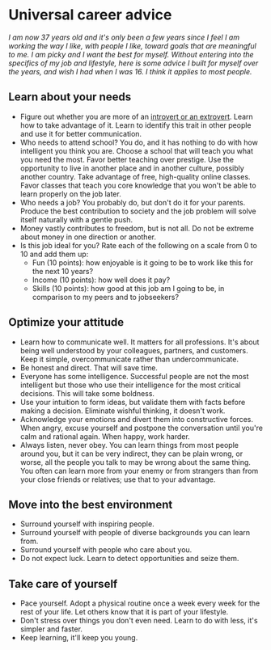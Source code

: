 Universal career advice
=======================

_I am now 37 years old and it's only been a few years since I feel I
am working the way I like, with people I like, toward goals that are
meaningful to me. I am picky and I want the best for myself.
Without entering into the specifics of my job and
lifestyle, here is some advice I built for myself over the years,
and wish I had when I was 16. I think it applies to most people._

Learn about your needs
----------------------

- Figure out whether you are more of an [introvert or an
  extrovert](http://en.wikipedia.org/wiki/Extraversion_and_introversion).
  Learn how to take advantage of it. Learn to identify this
  trait in other people and use it for better communication.
- Who needs to attend school? You do, and it has nothing to do with
  how intelligent you think you are. Choose a school that will teach
  you what you need the most. Favor better teaching over prestige. Use
  the opportunity to live in another place and in another culture,
  possibly another country. Take advantage of free, high-quality
  online classes. Favor classes that teach you core knowledge that you
  won't be able to learn properly on the job later.
- Who needs a job? You probably do, but don't do it for your
  parents. Produce the best contribution to society and the job
  problem will solve itself naturally with a gentle push.
- Money vastly contributes to freedom, but is not all. Do not be
  extreme about money in one direction or another.
- Is this job ideal for you? Rate each of the following on a scale
  from 0 to 10 and add them up:
    * Fun (10 points): how enjoyable is it going to be to work like this for
      the next 10 years?
    * Income (10 points): how well does it pay?
    * Skills (10 points): how good at this job am I going to be, in
      comparison to my peers and to jobseekers?


Optimize your attitude
----------------------

- Learn how to communicate well. It matters for all professions. It's
  about being well understood by your colleagues, partners, and
  customers. Keep it simple, overcommunicate rather than
  undercommunicate.
- Be honest and direct. That will save time.
- Everyone has some intelligence. Successful people are not the most
  intelligent but those who use their intelligence for the most
  critical decisions. This will take some boldness.
- Use your intuition to form ideas, but validate them with facts
  before making a decision. Eliminate wishful thinking, it doesn't
  work.
- Acknowledge your emotions and divert them into constructive
  forces. When angry, excuse yourself and postpone the
  conversation until you're calm and rational again. When happy, work
  harder.
- Always listen, never obey. You can learn things from most people
  around you, but it can be very indirect, they can be plain wrong, or
  worse, all the people you talk to may be wrong about the same
  thing. You often can learn more from your enemy or from strangers
  than from your close friends or relatives; use that to your
  advantage.


Move into the best environment
------------------------------

- Surround yourself with inspiring people.
- Surround yourself with people of diverse backgrounds you can learn from.
- Surround yourself with people who care about you.
- Do not expect luck. Learn to detect opportunities and seize them.


Take care of yourself
---------------------

- Pace yourself. Adopt a physical routine once a week every week for
  the rest of your life. Let others know that it is part of your
  lifestyle.
- Don't stress over things you don't even need. Learn to do with less,
  it's simpler and faster.
- Keep learning, it'll keep you young.
